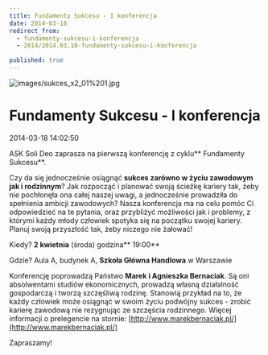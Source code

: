 ```yaml
---
title: Fundamenty Sukcesu - I konferencja
date: 2014-03-18
redirect_from: 
  - fundamenty-sukcesu-i-konferencja
  - 2014/2014.03.18-fundamenty-sukcesu-i-konferencja

published: true
---
```



![images/sukces_x2_01%201.jpg](images/sukces_x2_01%201.jpg)

# Fundamenty Sukcesu - I konferencja

<time>2014-03-18 14:02:50</time>



ASK Soli Deo zaprasza na pierwszą konferencję z cyklu** Fundamenty Sukcesu**. 

Czy da się jednocześnie osiągnąć **sukces zarówno w życiu zawodowym jak i rodzinnym**? Jak rozpocząć i planować swoją ścieżkę kariery tak, żeby nie pochłonęła ona całej naszej uwagi, a jednocześnie prowadziła do spełnienia ambicji zawodowych? Nasza konferencja ma na celu pomóc Ci odpowiedzieć na te pytania, oraz przybliżyć możliwości jak i problemy, z którymi każdy młody człowiek spotyka się na początku swojej kariery. Planuj swoją przyszłość tak, żeby niczego nie żałować!


Kiedy? **2 kwietnia** (środa) godzina** 19:00**


Gdzie? Aula A, budynek A, **Szkoła Główna Handlowa** w Warszawie



Konferencję poprowadzą Państwo **Marek i Agnieszka Bernaciak**. Są oni absolwentami studiów ekonomicznych, prowadzą własną działalność gospodarczą i tworzą szczęśliwą rodzinę. Stanowią przykład na to, że każdy człowiek może osiągnąć w swoim życiu podwójny sukces - zrobić karierę zawodową nie rezygnując ze szczęścia rodzinnego.
Więcej informacji o prelegencie na stornie: [http://www.marekbernaciak.pl/](http://www.marekbernaciak.pl/)


Zapraszamy!


<!--{{json:{"created_date":"2014-03-18 14:02:50","publish_down":"2014-04-03 15:12:36","id":"5369"}}}-->